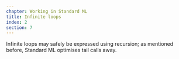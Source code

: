 ```yaml
---
chapter: Working in Standard ML
title: Infinite loops
index: 2
section: 7
---
```

Infinite loops may safely be expressed using recursion; as mentioned before, Standard ML optimises tail calls away.